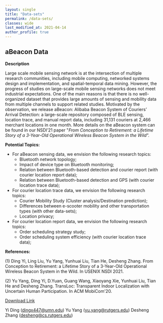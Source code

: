 ```yaml
---
layout: single
title: "Data-sets"
permalink: /data-sets/
classes: wide
last_modified_at: 2021-04-14
author_profile: true
---
```


## aBeacon Data

**Description**

Large scale mobile sensing network is at the intersection of multiple research communities, including mobile computing, networked systems design and implementation, and spatial-temporal data mining. However, the progress of studies on large-scale mobile sensing networks does not meet industrial expectations. One of the main reasons is that there is no well-organized dataset that provides large amounts of sensing and mobility data from multiple channels to support related studies. Motivated by the observation, we release aBeacon: Alibaba Beacon System of Couriers’ Arrival Detection: a large-scale repository composed of BLE sensing, location trace, and manual report data, including 31,131 couriers at 2,466 merchant locations in one month. More details on the aBeacon system can be found in our NSDI’21 paper "*From Conception to Retirement: a Lifetime Story of a 3-Year-Old Operational Wireless Beacon System in the Wild*”.

**Potential Topics:**

* For aBeacon sensing data, we envision the following research topics:
  * Bluetooth network topology;
  * Impact of device type on Bluetooth monitoring;
  * Relation between Bluetooth-based detection and courier report (with courier location report data);
  * Relation between Bluetooth-based detection and GPS (with courier location trace data);
* For courier location trace data, we envision the following research topics:
  * Courier Mobility Study (Cluster analysis/Destination prediction);
  * Differences between e-scooter mobility and other transportation types (with other data-sets);
  * Location privacy;
* For courier location report data, we envision the following research topics:
  * Order scheduling strategy study;
  * Order scheduling system efficiency (with courier location trace data);

**References:**

(1) Ding Yi, Ling Liu, Yu Yang, Yunhuai Liu, Tian He, Desheng Zhang.
From Conception to Retirement: a Lifetime Story of a 3-Year-Old Operational Wireless Beacon System in the Wild.
In USENIX NSDI 2021.

(2) Yu Yang, Ding Yi, D.Yuan, Guang Wang, Xiaoyang Xie, Yunhuai Liu, Tian He and Desheng Zhang.
TransLoc: Transparent Indoor Localization with Uncertain Human Participation.
In ACM MobiCom'20.

[Download Link](https://tianchi.aliyun.com/dataset/dataDetail?dataId=76359)

Yi Ding (dingx447@umn.edu)
Yu Yang (yu.yang@rutgers.edu)
Desheng Zhang (desheng@cs.rutgers.edu)